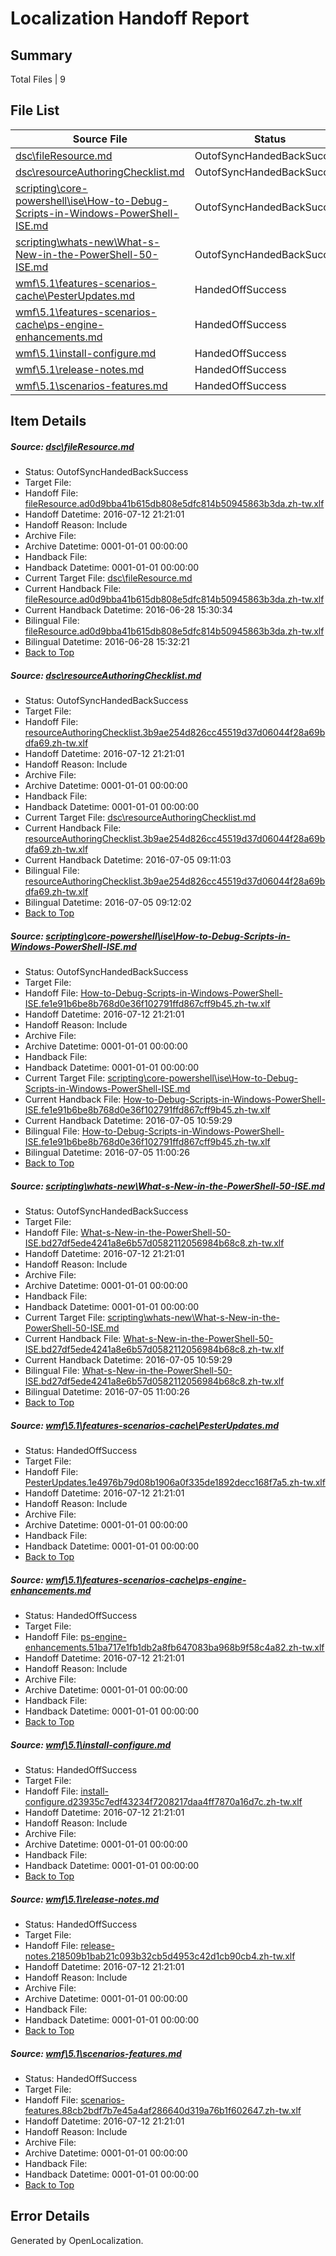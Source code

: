# <a name='report-top'></a> Localization Handoff Report

## Summary
 Total Files | 9

## File List
 Source File | Status | Details 
 ----------- | ------ | ------- 
 [dsc\fileResource.md](https://github.com/PowerShell/powerShell-Docs/blob/df9bb0362e82757ed1580cc4ace27735414a3e6d/dsc/fileResource.md) | OutofSyncHandedBackSuccess | [Details](#8c8fb7a40c066b048e1a54a741f4953e6b5a47b624)
 [dsc\resourceAuthoringChecklist.md](https://github.com/PowerShell/powerShell-Docs/blob/4a7c9bfa0f22930732776b510d5cc4b0275424ff/dsc/resourceAuthoringChecklist.md) | OutofSyncHandedBackSuccess | [Details](#b2900987b1102cf41880e5af0a0cc44bc6499ef583)
 [scripting\core-powershell\ise\How-to-Debug-Scripts-in-Windows-PowerShell-ISE.md](https://github.com/PowerShell/powerShell-Docs/blob/669bbe8da3d6b5f4955b86474c21c11c3cfe495b/scripting/core-powershell/ise/How-to-Debug-Scripts-in-Windows-PowerShell-ISE.md) | OutofSyncHandedBackSuccess | [Details](#080cbfd63838472d9d5405e4b232cda1cc1d028a143)
 [scripting\whats-new\What-s-New-in-the-PowerShell-50-ISE.md](https://github.com/PowerShell/powerShell-Docs/blob/5b978b9c939759bd47ee73d4f7ffa6e3a66df788/scripting/whats-new/What-s-New-in-the-PowerShell-50-ISE.md) | OutofSyncHandedBackSuccess | [Details](#ababa1b3ce913528a3ac7089d91ef74c5eb27737251)
 [wmf\5.1\features-scenarios-cache\PesterUpdates.md](https://github.com/PowerShell/powerShell-Docs/blob/fcbd6bd82894865ae5a9122c0481695b3969a2af/wmf/5.1/features-scenarios-cache/PesterUpdates.md) | HandedOffSuccess | [Details](#d4cd4b828089caf47b32a405a68a3f357958f37e339)
 [wmf\5.1\features-scenarios-cache\ps-engine-enhancements.md](https://github.com/PowerShell/powerShell-Docs/blob/6813902aec214aee9ede27ff79dd291364e9f443/wmf/5.1/features-scenarios-cache/ps-engine-enhancements.md) | HandedOffSuccess | [Details](#f864850128f118704d7545b09110835ab1d51b8e340)
 [wmf\5.1\install-configure.md](https://github.com/PowerShell/powerShell-Docs/blob/26da6c80568327faadc6746099ac9869f2018fcf/wmf/5.1/install-configure.md) | HandedOffSuccess | [Details](#8a10903c421f62311a28c9f32e352bba75f21052343)
 [wmf\5.1\release-notes.md](https://github.com/PowerShell/powerShell-Docs/blob/9c763f92b8e342b0208204f997c079c725891933/wmf/5.1/release-notes.md) | HandedOffSuccess | [Details](#d25a22b0448e82a85e45c302a998abc35bd4c1b6346)
 [wmf\5.1\scenarios-features.md](https://github.com/PowerShell/powerShell-Docs/blob/2d014b345d195846bfc711693e5d085724464983/wmf/5.1/scenarios-features.md) | HandedOffSuccess | [Details](#bc58ff634458e9c8d218d4ac44ee02e64b8a5dcf347)

## Item Details
##### <a name='8c8fb7a40c066b048e1a54a741f4953e6b5a47b624'></a> Source: [dsc\fileResource.md](https://github.com/PowerShell/powerShell-Docs/blob/df9bb0362e82757ed1580cc4ace27735414a3e6d/dsc/fileResource.md)
* Status: OutofSyncHandedBackSuccess
* Target File: 
* Handoff File: [fileResource.ad0d9bba41b615db808e5dfc814b50945863b3da.zh-tw.xlf](https://github.com/PowerShell/powerShell-Docs.handoff/blob/99bf4ce7ecd798033853d7b127649f707dd2198f/ol-handoff/PowerShell/powerShell-Docs.zh-tw/live/fileResource.ad0d9bba41b615db808e5dfc814b50945863b3da.zh-tw.xlf)
* Handoff Datetime: 2016-07-12 21:21:01
* Handoff Reason: Include
* Archive File: 
* Archive Datetime: 0001-01-01 00:00:00
* Handback File: 
* Handback Datetime: 0001-01-01 00:00:00
* Current Target File: [dsc\fileResource.md](https://github.com/PowerShell/powerShell-Docs.zh-tw/blob/bc38b6f19ac3dcffba12f39fdb41884cbce8e305/dsc/fileResource.md)
* Current Handback File: [fileResource.ad0d9bba41b615db808e5dfc814b50945863b3da.zh-tw.xlf](https://github.com/PowerShell/powerShell-Docs.handback/blob/d56512d7ef5880ae51793ace57281bd4c177a21c/ol-handback/PowerShell/powerShell-Docs.zh-tw/live/fileResource.ad0d9bba41b615db808e5dfc814b50945863b3da.zh-tw.xlf)
* Current Handback Datetime: 2016-06-28 15:30:34
* Bilingual File: [fileResource.ad0d9bba41b615db808e5dfc814b50945863b3da.zh-tw.xlf](https://github.com/PowerShell/powerShell-Docs.handback/blob/d56512d7ef5880ae51793ace57281bd4c177a21c/ol-handback/PowerShell/powerShell-Docs.zh-tw/live/fileResource.ad0d9bba41b615db808e5dfc814b50945863b3da.zh-tw.xlf)
* Bilingual Datetime: 2016-06-28 15:32:21
* [Back to Top](#report-top)

##### <a name='b2900987b1102cf41880e5af0a0cc44bc6499ef583'></a> Source: [dsc\resourceAuthoringChecklist.md](https://github.com/PowerShell/powerShell-Docs/blob/4a7c9bfa0f22930732776b510d5cc4b0275424ff/dsc/resourceAuthoringChecklist.md)
* Status: OutofSyncHandedBackSuccess
* Target File: 
* Handoff File: [resourceAuthoringChecklist.3b9ae254d826cc45519d37d06044f28a69bdfa69.zh-tw.xlf](https://github.com/PowerShell/powerShell-Docs.handoff/blob/99bf4ce7ecd798033853d7b127649f707dd2198f/ol-handoff/PowerShell/powerShell-Docs.zh-tw/live/resourceAuthoringChecklist.3b9ae254d826cc45519d37d06044f28a69bdfa69.zh-tw.xlf)
* Handoff Datetime: 2016-07-12 21:21:01
* Handoff Reason: Include
* Archive File: 
* Archive Datetime: 0001-01-01 00:00:00
* Handback File: 
* Handback Datetime: 0001-01-01 00:00:00
* Current Target File: [dsc\resourceAuthoringChecklist.md](https://github.com/PowerShell/powerShell-Docs.zh-tw/blob/7a8c2b1593f9026975a3e728c488a054e5216fce/dsc/resourceAuthoringChecklist.md)
* Current Handback File: [resourceAuthoringChecklist.3b9ae254d826cc45519d37d06044f28a69bdfa69.zh-tw.xlf](https://github.com/PowerShell/powerShell-Docs.handback/blob/bb363ea8e91a1a833ecc87f2bf266ba3f9ba1003/ol-handback/PowerShell/powerShell-Docs.zh-tw/live/resourceAuthoringChecklist.3b9ae254d826cc45519d37d06044f28a69bdfa69.zh-tw.xlf)
* Current Handback Datetime: 2016-07-05 09:11:03
* Bilingual File: [resourceAuthoringChecklist.3b9ae254d826cc45519d37d06044f28a69bdfa69.zh-tw.xlf](https://github.com/PowerShell/powerShell-Docs.handback/blob/bb363ea8e91a1a833ecc87f2bf266ba3f9ba1003/ol-handback/PowerShell/powerShell-Docs.zh-tw/live/resourceAuthoringChecklist.3b9ae254d826cc45519d37d06044f28a69bdfa69.zh-tw.xlf)
* Bilingual Datetime: 2016-07-05 09:12:02
* [Back to Top](#report-top)

##### <a name='080cbfd63838472d9d5405e4b232cda1cc1d028a143'></a> Source: [scripting\core-powershell\ise\How-to-Debug-Scripts-in-Windows-PowerShell-ISE.md](https://github.com/PowerShell/powerShell-Docs/blob/669bbe8da3d6b5f4955b86474c21c11c3cfe495b/scripting/core-powershell/ise/How-to-Debug-Scripts-in-Windows-PowerShell-ISE.md)
* Status: OutofSyncHandedBackSuccess
* Target File: 
* Handoff File: [How-to-Debug-Scripts-in-Windows-PowerShell-ISE.fe1e91b6be8b768d0e36f102791ffd867cff9b45.zh-tw.xlf](https://github.com/PowerShell/powerShell-Docs.handoff/blob/99bf4ce7ecd798033853d7b127649f707dd2198f/ol-handoff/PowerShell/powerShell-Docs.zh-tw/live/How-to-Debug-Scripts-in-Windows-PowerShell-ISE.fe1e91b6be8b768d0e36f102791ffd867cff9b45.zh-tw.xlf)
* Handoff Datetime: 2016-07-12 21:21:01
* Handoff Reason: Include
* Archive File: 
* Archive Datetime: 0001-01-01 00:00:00
* Handback File: 
* Handback Datetime: 0001-01-01 00:00:00
* Current Target File: [scripting\core-powershell\ise\How-to-Debug-Scripts-in-Windows-PowerShell-ISE.md](https://github.com/PowerShell/powerShell-Docs.zh-tw/blob/cbde48b2a872bee1773012ccc667f38511649189/scripting/core-powershell/ise/How-to-Debug-Scripts-in-Windows-PowerShell-ISE.md)
* Current Handback File: [How-to-Debug-Scripts-in-Windows-PowerShell-ISE.fe1e91b6be8b768d0e36f102791ffd867cff9b45.zh-tw.xlf](https://github.com/PowerShell/powerShell-Docs.handback/blob/dc9a2448782d78349ad8bc2b6aee9df3ff4b4f9e/ol-handback/PowerShell/powerShell-Docs.zh-tw/live/How-to-Debug-Scripts-in-Windows-PowerShell-ISE.fe1e91b6be8b768d0e36f102791ffd867cff9b45.zh-tw.xlf)
* Current Handback Datetime: 2016-07-05 10:59:29
* Bilingual File: [How-to-Debug-Scripts-in-Windows-PowerShell-ISE.fe1e91b6be8b768d0e36f102791ffd867cff9b45.zh-tw.xlf](https://github.com/PowerShell/powerShell-Docs.handback/blob/dc9a2448782d78349ad8bc2b6aee9df3ff4b4f9e/ol-handback/PowerShell/powerShell-Docs.zh-tw/live/How-to-Debug-Scripts-in-Windows-PowerShell-ISE.fe1e91b6be8b768d0e36f102791ffd867cff9b45.zh-tw.xlf)
* Bilingual Datetime: 2016-07-05 11:00:26
* [Back to Top](#report-top)

##### <a name='ababa1b3ce913528a3ac7089d91ef74c5eb27737251'></a> Source: [scripting\whats-new\What-s-New-in-the-PowerShell-50-ISE.md](https://github.com/PowerShell/powerShell-Docs/blob/5b978b9c939759bd47ee73d4f7ffa6e3a66df788/scripting/whats-new/What-s-New-in-the-PowerShell-50-ISE.md)
* Status: OutofSyncHandedBackSuccess
* Target File: 
* Handoff File: [What-s-New-in-the-PowerShell-50-ISE.bd27df5ede4241a8e6b57d0582112056984b68c8.zh-tw.xlf](https://github.com/PowerShell/powerShell-Docs.handoff/blob/99bf4ce7ecd798033853d7b127649f707dd2198f/ol-handoff/PowerShell/powerShell-Docs.zh-tw/live/What-s-New-in-the-PowerShell-50-ISE.bd27df5ede4241a8e6b57d0582112056984b68c8.zh-tw.xlf)
* Handoff Datetime: 2016-07-12 21:21:01
* Handoff Reason: Include
* Archive File: 
* Archive Datetime: 0001-01-01 00:00:00
* Handback File: 
* Handback Datetime: 0001-01-01 00:00:00
* Current Target File: [scripting\whats-new\What-s-New-in-the-PowerShell-50-ISE.md](https://github.com/PowerShell/powerShell-Docs.zh-tw/blob/cbde48b2a872bee1773012ccc667f38511649189/scripting/whats-new/What-s-New-in-the-PowerShell-50-ISE.md)
* Current Handback File: [What-s-New-in-the-PowerShell-50-ISE.bd27df5ede4241a8e6b57d0582112056984b68c8.zh-tw.xlf](https://github.com/PowerShell/powerShell-Docs.handback/blob/dc9a2448782d78349ad8bc2b6aee9df3ff4b4f9e/ol-handback/PowerShell/powerShell-Docs.zh-tw/live/What-s-New-in-the-PowerShell-50-ISE.bd27df5ede4241a8e6b57d0582112056984b68c8.zh-tw.xlf)
* Current Handback Datetime: 2016-07-05 10:59:29
* Bilingual File: [What-s-New-in-the-PowerShell-50-ISE.bd27df5ede4241a8e6b57d0582112056984b68c8.zh-tw.xlf](https://github.com/PowerShell/powerShell-Docs.handback/blob/dc9a2448782d78349ad8bc2b6aee9df3ff4b4f9e/ol-handback/PowerShell/powerShell-Docs.zh-tw/live/What-s-New-in-the-PowerShell-50-ISE.bd27df5ede4241a8e6b57d0582112056984b68c8.zh-tw.xlf)
* Bilingual Datetime: 2016-07-05 11:00:26
* [Back to Top](#report-top)

##### <a name='d4cd4b828089caf47b32a405a68a3f357958f37e339'></a> Source: [wmf\5.1\features-scenarios-cache\PesterUpdates.md](https://github.com/PowerShell/powerShell-Docs/blob/fcbd6bd82894865ae5a9122c0481695b3969a2af/wmf/5.1/features-scenarios-cache/PesterUpdates.md)
* Status: HandedOffSuccess
* Target File: 
* Handoff File: [PesterUpdates.1e4976b79d08b1906a0f335de1892decc168f7a5.zh-tw.xlf](https://github.com/PowerShell/powerShell-Docs.handoff/blob/99bf4ce7ecd798033853d7b127649f707dd2198f/ol-handoff/PowerShell/powerShell-Docs.zh-tw/live/PesterUpdates.1e4976b79d08b1906a0f335de1892decc168f7a5.zh-tw.xlf)
* Handoff Datetime: 2016-07-12 21:21:01
* Handoff Reason: Include
* Archive File: 
* Archive Datetime: 0001-01-01 00:00:00
* Handback File: 
* Handback Datetime: 0001-01-01 00:00:00
* [Back to Top](#report-top)

##### <a name='f864850128f118704d7545b09110835ab1d51b8e340'></a> Source: [wmf\5.1\features-scenarios-cache\ps-engine-enhancements.md](https://github.com/PowerShell/powerShell-Docs/blob/6813902aec214aee9ede27ff79dd291364e9f443/wmf/5.1/features-scenarios-cache/ps-engine-enhancements.md)
* Status: HandedOffSuccess
* Target File: 
* Handoff File: [ps-engine-enhancements.51ba717e1fb1db2a8fb647083ba968b9f58c4a82.zh-tw.xlf](https://github.com/PowerShell/powerShell-Docs.handoff/blob/99bf4ce7ecd798033853d7b127649f707dd2198f/ol-handoff/PowerShell/powerShell-Docs.zh-tw/live/ps-engine-enhancements.51ba717e1fb1db2a8fb647083ba968b9f58c4a82.zh-tw.xlf)
* Handoff Datetime: 2016-07-12 21:21:01
* Handoff Reason: Include
* Archive File: 
* Archive Datetime: 0001-01-01 00:00:00
* Handback File: 
* Handback Datetime: 0001-01-01 00:00:00
* [Back to Top](#report-top)

##### <a name='8a10903c421f62311a28c9f32e352bba75f21052343'></a> Source: [wmf\5.1\install-configure.md](https://github.com/PowerShell/powerShell-Docs/blob/26da6c80568327faadc6746099ac9869f2018fcf/wmf/5.1/install-configure.md)
* Status: HandedOffSuccess
* Target File: 
* Handoff File: [install-configure.d23935c7edf43234f7208217daa4ff7870a16d7c.zh-tw.xlf](https://github.com/PowerShell/powerShell-Docs.handoff/blob/99bf4ce7ecd798033853d7b127649f707dd2198f/ol-handoff/PowerShell/powerShell-Docs.zh-tw/live/install-configure.d23935c7edf43234f7208217daa4ff7870a16d7c.zh-tw.xlf)
* Handoff Datetime: 2016-07-12 21:21:01
* Handoff Reason: Include
* Archive File: 
* Archive Datetime: 0001-01-01 00:00:00
* Handback File: 
* Handback Datetime: 0001-01-01 00:00:00
* [Back to Top](#report-top)

##### <a name='d25a22b0448e82a85e45c302a998abc35bd4c1b6346'></a> Source: [wmf\5.1\release-notes.md](https://github.com/PowerShell/powerShell-Docs/blob/9c763f92b8e342b0208204f997c079c725891933/wmf/5.1/release-notes.md)
* Status: HandedOffSuccess
* Target File: 
* Handoff File: [release-notes.218509b1bab21c093b32cb5d4953c42d1cb90cb4.zh-tw.xlf](https://github.com/PowerShell/powerShell-Docs.handoff/blob/99bf4ce7ecd798033853d7b127649f707dd2198f/ol-handoff/PowerShell/powerShell-Docs.zh-tw/live/release-notes.218509b1bab21c093b32cb5d4953c42d1cb90cb4.zh-tw.xlf)
* Handoff Datetime: 2016-07-12 21:21:01
* Handoff Reason: Include
* Archive File: 
* Archive Datetime: 0001-01-01 00:00:00
* Handback File: 
* Handback Datetime: 0001-01-01 00:00:00
* [Back to Top](#report-top)

##### <a name='bc58ff634458e9c8d218d4ac44ee02e64b8a5dcf347'></a> Source: [wmf\5.1\scenarios-features.md](https://github.com/PowerShell/powerShell-Docs/blob/2d014b345d195846bfc711693e5d085724464983/wmf/5.1/scenarios-features.md)
* Status: HandedOffSuccess
* Target File: 
* Handoff File: [scenarios-features.88cb2bdf7b7e45a4af286640d319a76b1f602647.zh-tw.xlf](https://github.com/PowerShell/powerShell-Docs.handoff/blob/99bf4ce7ecd798033853d7b127649f707dd2198f/ol-handoff/PowerShell/powerShell-Docs.zh-tw/live/scenarios-features.88cb2bdf7b7e45a4af286640d319a76b1f602647.zh-tw.xlf)
* Handoff Datetime: 2016-07-12 21:21:01
* Handoff Reason: Include
* Archive File: 
* Archive Datetime: 0001-01-01 00:00:00
* Handback File: 
* Handback Datetime: 0001-01-01 00:00:00
* [Back to Top](#report-top)


## Error Details

Generated by OpenLocalization.
